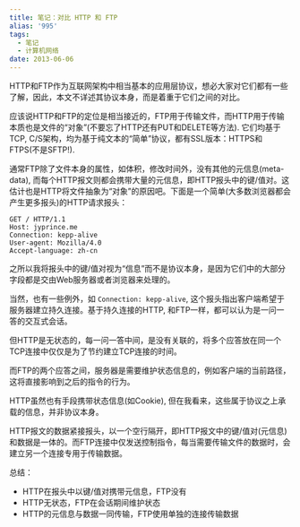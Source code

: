 ```yaml
---
title: 笔记：对比 HTTP 和 FTP
alias: '995'
tags:
  - 笔记
  - 计算机网络
date: 2013-06-06
---
```


HTTP和FTP作为互联网架构中相当基本的应用层协议，想必大家对它们都有一些了解，因此，本文不详述其协议本身，而是着重于它们之间的对比。

应该说HTTP和FTP的定位是相当接近的，FTP用于传输文件，而HTTP用于传输本质也是文件的“对象”(不要忘了HTTP还有PUT和DELETE等方法). 它们均基于TCP, C/S架构，均为基于纯文本的“简单”协议，都有SSL版本：HTTPS和FTPS(不是SFTP!).

通常FTP除了文件本身的属性，如体积，修改时间外，没有其他的元信息(meta-data), 而每个HTTP报文则都会携带大量的元信息，即HTTP报头中的键/值对。这估计也是HTTP将文件抽象为“对象”的原因吧。下面是一个简单(大多数浏览器都会产生更多报头)的HTTP请求报头：

    GET / HTTP/1.1
    Host: jyprince.me
    Connection: kepp-alive
    User-agent: Mozilla/4.0
    Accept-language: zh-cn

之所以我将报头中的键/值对视为“信息”而不是协议本身，是因为它们中的大部分字段都是交由Web服务器或者浏览器来处理的。

当然，也有一些例外，如 `Connection: kepp-alive`, 这个报头指出客户端希望于服务器建立持久连接。基于持久连接的HTTP, 和FTP一样，都可以认为是一问一答的交互式会话。

但HTTP是无状态的，每一问一答中间，是没有关联的，将多个应答放在同一个TCP连接中仅仅是为了节约建立TCP连接的时间。

而FTP的两个应答之间，服务器是需要维护状态信息的，例如客户端的当前路径，这将直接影响到之后的指令的行为。

HTTP虽然也有手段携带状态信息(如Cookie), 但在我看来，这些属于协议之上承载的信息，并非协议本身。

HTTP报文的数据紧接报头，以一个空行隔开，即HTTP报文中的键/值对(元信息)和数据是一体的。而FTP连接中仅发送控制指令，每当需要传输文件的数据时，会建立另一个连接专用于传输数据。

总结：

* HTTP在报头中以键/值对携带元信息，FTP没有
* HTTP无状态，FTP在会话期间维护状态
* HTTP的元信息与数据一同传输，FTP使用单独的连接传输数据
